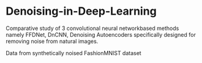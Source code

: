 # Denoising-in-Deep-Learning
Comparative study of 3 convolutional neural networkbased methods namely FFDNet, DnCNN, Denoising Autoencoders specifically designed for removing noise from
natural images.

Data from synthetically noised FashionMNIST dataset
